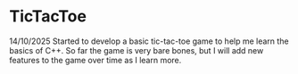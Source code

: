 # TicTacToe
14/10/2025
Started to develop a basic tic-tac-toe game to help me learn the basics of C++. So far the game is very bare bones, but I will add new features to the game over time as I learn more. 
